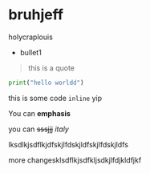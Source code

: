 # bruhjeff
holycraplouis
- bullet1

>this is a quote

```python
print("hello worldd")
```

this is some code `inline` yip

You can **emphasis**

you can ~~sssjjj~~ *italy*

lksdlkjsdflkjdfskjlfdskjldfskjlfdskjldfs



more changesklsdflkjsdfkljsdkjlfdjkldfjkf
